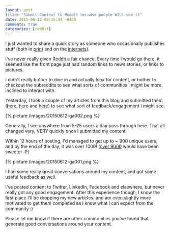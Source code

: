 ```yaml
---
layout: post
title: "Submit Content to Reddit because people WILL see it"
date: 2015-06-12 09:15:44 -0400
comments: true
categories: [reddit]
---
```


I just wanted to share a quick story as someone who occasionally publishes stuff (both in [print](https://www.packtpub.com/big-data-and-business-intelligence/redmine-plugin-extension-and-development) and on the [internets](https://en.wikipedia.org/wiki/Internets)).

I've never really given [Reddit](http://www.reddit.com) a fair chance. Every time I would go there, it seemed like the front page just had random links to news stories, or links to pictures.

I didn't really bother to dive in and actually *look* for content, or bother to checkout the subreddits to see what sorts of communities I might be more inclined to interact with.

Yesterday, I took a couple of my articles from this blog and submitted them ([here](http://www.reddit.com/r/JRPG/comments/39dg8d/just_finished_breath_of_fire/), [here](http://www.reddit.com/r/commandline/comments/39fz7c/accessing_a_running_process_stdout/) and [here](http://www.reddit.com/r/ruby/comments/39g909/keeping_pry_breakpoints_out_of_git/)) to see what sort of feedback/engagement I might see.

{% picture /images/20150612-ga002.png %}

Generally, I see anywhere from 5-25 users a day pass through here. That all changed very, VERY quickly once I submitted my content.

Within 12 hours of posting, I'd managed to get up to ~ 900 unique users, and by the end of the day, it was over 1000! ([over 9000](http://knowyourmeme.com/memes/its-over-9000) would have been sweeter :P)

{% picture /images/20150612-ga001.png %}

I had some really great conversations around my content, and got some useful feedback as well.

I've posted content to Twitter, LinkedIn, Facebook and elsewhere, but never really got any good engagement. After this experience though, I know the first place I'll be dropping my new articles, and am even slightly more motivated to get them completed as I know what I can expect from the community :)

Please let me know if there are other communities you've found that generate good conversations around your content.
